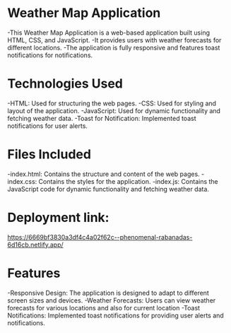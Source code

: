 # Weather Map Application

-This Weather Map Application is a web-based application built using HTML, CSS, and JavaScript. 
-It provides    users with weather forecasts for different locations. 
-The application is fully responsive and features toast notifications for notifications.

# Technologies Used

-HTML: Used for structuring the web pages.
-CSS: Used for styling and layout of the application.
-JavaScript: Used for dynamic functionality and fetching weather data.
-Toast for Notification: Implemented toast notifications for user alerts.

# Files Included

-index.html: Contains the structure and content of the web pages.
-index.css: Contains the styles for the application.
-index.js: Contains the JavaScript code for dynamic functionality and fetching weather data.

# Deployment link:
 https://6669bf3830a3df4c4a02f62c--phenomenal-rabanadas-6d16cb.netlify.app/


# Features

-Responsive Design: The application is designed to adapt to different screen sizes and devices.
-Weather Forecasts: Users can view weather forecasts for various locations and also for current location
-Toast Notifications: Implemented toast notifications for providing user alerts and notifications.

